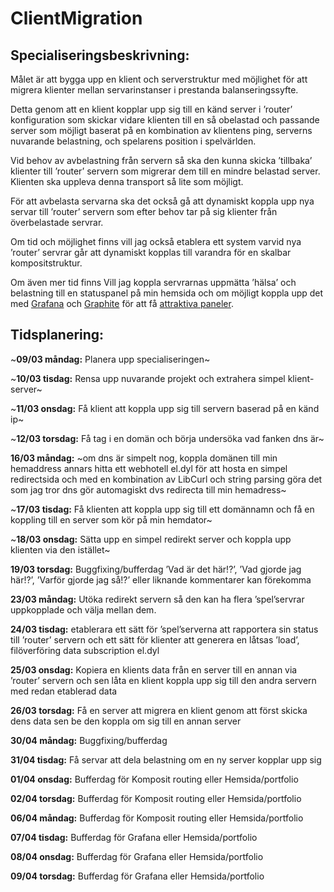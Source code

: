 # ClientMigration

## Specialiseringsbeskrivning: 

Målet är att bygga upp en klient och serverstruktur med möjlighet för att migrera klienter mellan servarinstanser i prestanda balanseringssyfte.

Detta genom att en klient kopplar upp sig till en känd server i ’router’ konfiguration som skickar vidare klienten till en så obelastad och passande server som möjligt baserat på en kombination av klientens ping, serverns nuvarande belastning, och spelarens position i spelvärlden.

Vid behov av avbelastning från servern så ska den kunna skicka ’tillbaka’ klienter till ’router’ servern som migrerar dem till en mindre belastad server. Klienten ska uppleva denna transport så lite som möjligt.

För att avbelasta servarna ska det också gå att dynamiskt koppla upp nya servar till ’router’ servern som efter behov tar på sig klienter från överbelastade servrar.

Om tid och möjlighet finns vill jag också etablera ett system varvid nya ’router’ servrar går att dynamiskt kopplas till varandra för en skalbar kompositstruktur.

Om även mer tid finns Vill jag koppla servrarnas uppmätta ’hälsa’ och belastning till en statuspanel på min hemsida och om möjligt koppla upp det med [Grafana](https://grafana.com/) och [Graphite](https://grafana.com/oss/graphite/) för att få [attraktiva paneler](https://i.imgur.com/ElSzKXj.png).

## Tidsplanering: 

~__09/03 måndag:__	Planera upp specialiseringen~

~__10/03 tisdag:__	Rensa upp nuvarande projekt och extrahera simpel klient-server~

~__11/03 onsdag:__	Få klient att koppla upp sig till servern baserad på en känd ip~

~__12/03 torsdag:__	Få tag i en domän och börja undersöka vad fanken dns är~

__16/03 måndag:__	~om dns är simpelt nog, koppla domänen till min hemaddress annars hitta ett webhotell el.dyl för att hosta en simpel redirectsida och med en kombination av LibCurl och string parsing göra det som jag tror dns gör automagiskt dvs redirecta till min hemadress~

~__17/03 tisdag:__	Få klienten att koppla upp sig till ett domännamn och få en koppling till en server som kör på min hemdator~

~__18/03 onsdag:__	 Sätta upp en simpel redirekt server och koppla upp klienten via den istället~

__19/03 torsdag:__	Buggfixing/bufferdag ’Vad är det här!?’, ’Vad gjorde jag här!?’, ’Varför gjorde jag så!?’ eller liknande kommentarer kan förekomma

__23/03 måndag:__	Utöka redirekt servern så den kan ha flera ’spel’servrar uppkopplade och välja mellan dem.

__24/03 tisdag:__	etablerara ett sätt för ’spel’serverna att rapportera sin status till ’router’ servern och ett sätt för klienter att generera en låtsas ’load’, filöverföring data subscription el.dyl

__25/03 onsdag:__	Kopiera en klients data från en server till en annan via ’router’ servern och sen låta en klient koppla upp sig till den andra servern med redan etablerad data

__26/03 torsdag:__	Få en server att migrera en klient genom att först skicka dens data sen be den koppla om sig till en annan server

__30/04 måndag:__	Buggfixing/bufferdag

__31/04 tisdag:__	Få servar att dela belastning om en ny server kopplar upp sig

__01/04 onsdag:__	Bufferdag för Komposit routing eller Hemsida/portfolio

__02/04 torsdag:__	Bufferdag för Komposit routing eller Hemsida/portfolio

__06/04 måndag:__	Bufferdag för Komposit routing eller Hemsida/portfolio

__07/04 tisdag:__	Bufferdag för Grafana eller Hemsida/portfolio

__08/04 onsdag:__	Bufferdag för Grafana eller Hemsida/portfolio

__09/04 torsdag:__	Bufferdag för Grafana eller Hemsida/portfolio

